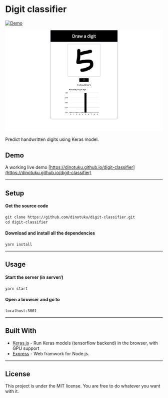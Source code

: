 Digit classifier
=========
[![Demo](https://camo.githubusercontent.com/d57a88a378dd7ed232931397d903da874daa7809/68747470733a2f2f696d672e736869656c64732e696f2f62616467652f64656d6f2d6f6e6c696e652d677265656e2e737667)](https://dtk0528.github.io/digit-classifier) 

![UI](public/img/ui.png)

Predict handwritten digits using Keras model.

## Demo

A working live demo [https://dinotuku.github.io/digit-classifier](https://dinotuku.github.io/digit-classifier)

---

## Setup

#### Get the source code  

	git clone https://github.com/dinotuku/digit-classifier.git
	cd digit-classifier
	
#### Download and install all the dependencies

	yarn install
  
---
	
## Usage

#### Start the server (in server/)

	yarn start

#### Open a browser and go to

	localhost:3001

---

## Built With

* [Keras.js](https://github.com/transcranial/keras-js) - Run Keras models (tensorflow backend) in the browser, with GPU support
* [Express](http://expressjs.com/) - Web framwork for Node.js.

---

## License

This project is under the MIT license. You are free to do whatever you want with it.
